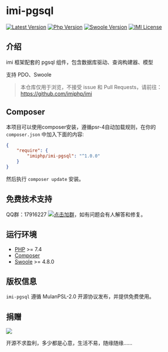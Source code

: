 # imi-pgsql

[![Latest Version](https://img.shields.io/packagist/v/imiphp/imi-pgsql.svg)](https://packagist.org/packages/imiphp/imi-pgsql)
[![Php Version](https://img.shields.io/badge/php-%3E=7.4-brightgreen.svg)](https://secure.php.net/)
[![Swoole Version](https://img.shields.io/badge/swoole-%3E=4.8.0-brightgreen.svg)](https://github.com/swoole/swoole-src)
[![IMI License](https://img.shields.io/github/license/imiphp/imi-pgsql.svg)](https://github.com/imiphp/imi-pgsql/blob/master/LICENSE)

## 介绍

imi 框架配套的 pgsql 组件，包含数据库驱动、查询构建器、模型

支持 PDO、Swoole

> 本仓库仅用于浏览，不接受 issue 和 Pull Requests，请前往：<https://github.com/imiphp/imi>

## Composer

本项目可以使用composer安装，遵循psr-4自动加载规则，在你的 `composer.json` 中加入下面的内容:

```json
{
    "require": {
        "imiphp/imi-pgsql": "^1.0.0"
    }
}
```

然后执行 `composer update` 安装。

## 免费技术支持

QQ群：17916227 [![点击加群](https://pub.idqqimg.com/wpa/images/group.png "点击加群")](https://jq.qq.com/?_wv=1027&k=5wXf4Zq)，如有问题会有人解答和修复。

## 运行环境

- [PHP](https://php.net/) >= 7.4
- [Composer](https://getcomposer.org/)
- [Swoole](https://www.swoole.com/) >= 4.8.0

## 版权信息

`imi-pgsql` 遵循 MulanPSL-2.0 开源协议发布，并提供免费使用。

## 捐赠

<img src="https://raw.githubusercontent.com/imiphp/imi/2.1/res/pay.png"/>

开源不求盈利，多少都是心意，生活不易，随缘随缘……
